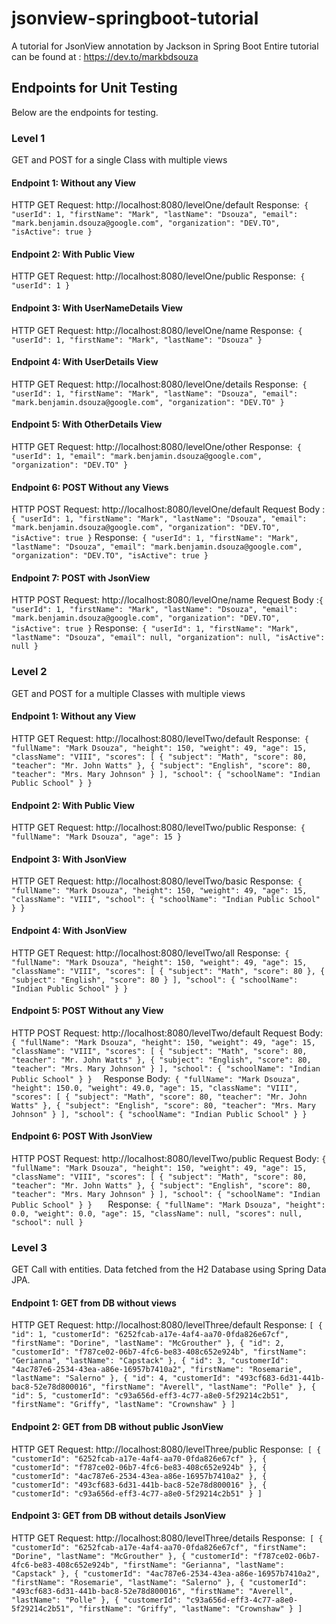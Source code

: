 # jsonview-springboot-tutorial
A tutorial for JsonView annotation by Jackson in Spring Boot 
Entire tutorial can be found at : https://dev.to/markbdsouza

## Endpoints for Unit Testing
Below are the endpoints for testing.

### Level 1 
GET and POST for a single Class with multiple views
#### Endpoint 1: Without any View
HTTP GET Request: http://localhost:8080/levelOne/default 
Response:```
   {
   "userId": 1,
   "firstName": "Mark",
   "lastName": "Dsouza",
   "email": "mark.benjamin.dsouza@google.com",
   "organization": "DEV.TO",
   "isActive": true
   }```
#### Endpoint 2: With Public View
HTTP GET Request: http://localhost:8080/levelOne/public
Response:```
   {
   "userId": 1
   }```
#### Endpoint 3: With UserNameDetails View
HTTP GET Request: http://localhost:8080/levelOne/name
Response:```
   {
   "userId": 1,
   "firstName": "Mark",
   "lastName": "Dsouza"
   }```
#### Endpoint 4: With UserDetails View
HTTP GET Request: http://localhost:8080/levelOne/details
Response:```
   {
   "userId": 1,
   "firstName": "Mark",
   "lastName": "Dsouza",
   "email": "mark.benjamin.dsouza@google.com",
   "organization": "DEV.TO"
   }```
#### Endpoint 5: With OtherDetails View
HTTP GET Request: http://localhost:8080/levelOne/other
Response:```
   {
   "userId": 1,
   "email": "mark.benjamin.dsouza@google.com",
   "organization": "DEV.TO"
   }```
#### Endpoint 6: POST Without any Views
HTTP POST Request: http://localhost:8080/levelOne/default
Request Body :```
   {
   "userId": 1,
   "firstName": "Mark",
   "lastName": "Dsouza",
   "email": "mark.benjamin.dsouza@google.com",
   "organization": "DEV.TO",
   "isActive": true
   }```
Response:```
   {
   "userId": 1,
   "firstName": "Mark",
   "lastName": "Dsouza",
   "email": "mark.benjamin.dsouza@google.com",
   "organization": "DEV.TO",
   "isActive": true
   }```
#### Endpoint 7: POST with JsonView
HTTP POST Request: http://localhost:8080/levelOne/name
Request Body :```
   {
   "userId": 1,
   "firstName": "Mark",
   "lastName": "Dsouza",
   "email": "mark.benjamin.dsouza@google.com",
   "organization": "DEV.TO",
   "isActive": true
   } ```
Response:```
   {
   "userId": 1,
   "firstName": "Mark",
   "lastName": "Dsouza",
   "email": null,
   "organization": null,
   "isActive": null
   }```

### Level 2
GET and POST for a multiple Classes with multiple views
#### Endpoint 1: Without any View
HTTP GET Request: http://localhost:8080/levelTwo/default
Response:```
   {
   "fullName": "Mark Dsouza",
   "height": 150,
   "weight": 49,
   "age": 15,
   "className": "VIII",
   "scores": [
   {
   "subject": "Math",
   "score": 80,
   "teacher": "Mr. John Watts"
   },
   {
   "subject": "English",
   "score": 80,
   "teacher": "Mrs. Mary Johnson"
   }
   ],
   "school": {
   "schoolName": "Indian Public School"
   }
   }```
#### Endpoint 2: With Public View 
HTTP GET Request: http://localhost:8080/levelTwo/public
Response:```
   {
   "fullName": "Mark Dsouza",
   "age": 15
   }```
#### Endpoint 3: With JsonView   
HTTP GET Request: http://localhost:8080/levelTwo/basic
Response:```
   {
   "fullName": "Mark Dsouza",
   "height": 150,
   "weight": 49,
   "age": 15,
   "className": "VIII",
   "school": {
   "schoolName": "Indian Public School"
   }
   }```
#### Endpoint 4: With JsonView
HTTP GET Request: http://localhost:8080/levelTwo/all
Response:```
   {
   "fullName": "Mark Dsouza",
   "height": 150,
   "weight": 49,
   "age": 15,
   "className": "VIII",
   "scores": [
   {
   "subject": "Math",
   "score": 80
   },
   {
   "subject": "English",
   "score": 80
   }
   ],
   "school": {
   "schoolName": "Indian Public School"
   }
   }```
#### Endpoint 5: POST Without any View
HTTP POST Request: http://localhost:8080/levelTwo/default
Request Body:```
   {
   "fullName": "Mark Dsouza",
   "height": 150,
   "weight": 49,
   "age": 15,
   "className": "VIII",
   "scores": [
   {
   "subject": "Math",
   "score": 80,
   "teacher": "Mr. John Watts"
   },
   {
   "subject": "English",
   "score": 80,
   "teacher": "Mrs. Mary Johnson"
   }
   ],
   "school": {
   "schoolName": "Indian Public School"
   }
   }   ```
Response Body:```
   {
   "fullName": "Mark Dsouza",
   "height": 150.0,
   "weight": 49.0,
   "age": 15,
   "className": "VIII",
   "scores": [
   {
   "subject": "Math",
   "score": 80,
   "teacher": "Mr. John Watts"
   },
   {
   "subject": "English",
   "score": 80,
   "teacher": "Mrs. Mary Johnson"
   }
   ],
   "school": {
   "schoolName": "Indian Public School"
   }
   }```

#### Endpoint 6: POST With JsonView
HTTP POST Request: http://localhost:8080/levelTwo/public
Request Body:    ```{
   "fullName": "Mark Dsouza",
   "height": 150,
   "weight": 49,
   "age": 15,
   "className": "VIII",
   "scores": [
   {
   "subject": "Math",
   "score": 80,
   "teacher": "Mr. John Watts"
   },
   {
   "subject": "English",
   "score": 80,
   "teacher": "Mrs. Mary Johnson"
   }
   ],
   "school": {
   "schoolName": "Indian Public School"
   }
   }   ```
Response:```
   {
   "fullName": "Mark Dsouza",
   "height": 0.0,
   "weight": 0.0,
   "age": 15,
   "className": null,
   "scores": null,
   "school": null
   }```

### Level 3
GET Call with entities. Data fetched from the H2 Database using Spring Data JPA.
#### Endpoint 1: GET from DB without views
HTTP GET Request: http://localhost:8080/levelThree/default
Response: ```[
   {
   "id": 1,
   "customerId": "6252fcab-a17e-4af4-aa70-0fda826e67cf",
   "firstName": "Dorine",
   "lastName": "McGrouther"
   },
   {
   "id": 2,
   "customerId": "f787ce02-06b7-4fc6-be83-408c652e924b",
   "firstName": "Gerianna",
   "lastName": "Capstack"
   },
   {
   "id": 3,
   "customerId": "4ac787e6-2534-43ea-a86e-16957b7410a2",
   "firstName": "Rosemarie",
   "lastName": "Salerno"
   },
   {
   "id": 4,
   "customerId": "493cf683-6d31-441b-bac8-52e78d800016",
   "firstName": "Averell",
   "lastName": "Polle"
   },
   {
   "id": 5,
   "customerId": "c93a656d-eff3-4c77-a8e0-5f29214c2b51",
   "firstName": "Griffy",
   "lastName": "Crownshaw"
   }
   ]```
#### Endpoint 2: GET from DB without public JsonView   
HTTP GET Request: http://localhost:8080/levelThree/public
Response:```
   [
   {
   "customerId": "6252fcab-a17e-4af4-aa70-0fda826e67cf"
   },
   {
   "customerId": "f787ce02-06b7-4fc6-be83-408c652e924b"
   },
   {
   "customerId": "4ac787e6-2534-43ea-a86e-16957b7410a2"
   },
   {
   "customerId": "493cf683-6d31-441b-bac8-52e78d800016"
   },
   {
   "customerId": "c93a656d-eff3-4c77-a8e0-5f29214c2b51"
   }
   ]```
#### Endpoint 3: GET from DB without details JsonView
HTTP GET Request: http://localhost:8080/levelThree/details
Response:```
   [
   {
   "customerId": "6252fcab-a17e-4af4-aa70-0fda826e67cf",
   "firstName": "Dorine",
   "lastName": "McGrouther"
   },
   {
   "customerId": "f787ce02-06b7-4fc6-be83-408c652e924b",
   "firstName": "Gerianna",
   "lastName": "Capstack"
   },
   {
   "customerId": "4ac787e6-2534-43ea-a86e-16957b7410a2",
   "firstName": "Rosemarie",
   "lastName": "Salerno"
   },
   {
   "customerId": "493cf683-6d31-441b-bac8-52e78d800016",
   "firstName": "Averell",
   "lastName": "Polle"
   },
   {
   "customerId": "c93a656d-eff3-4c77-a8e0-5f29214c2b51",
   "firstName": "Griffy",
   "lastName": "Crownshaw"
   }
   ]```
      